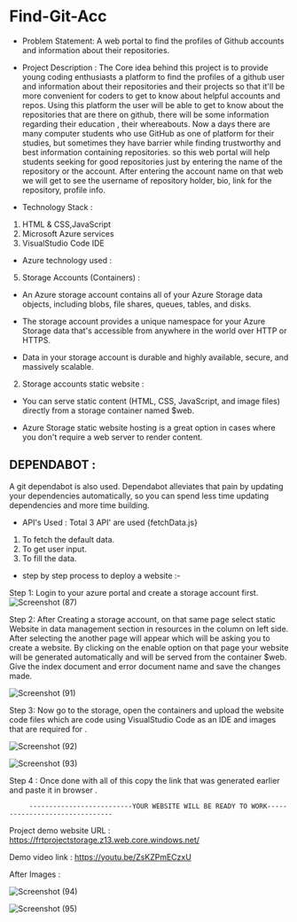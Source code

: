 # Find-Git-Acc
* Problem Statement: A web portal to find the profiles of Github accounts and information about their repositories.

* Project Description : The Core idea behind this project is to provide young coding enthusiasts a platform to find the profiles of a github user and information about their repositories and their projects so that it'll be more convenient for coders to get to know about helpful accounts and repos. Using this platform the user will be able to get to know about the repositories that are there on github, there will be some information regarding their education , their  whereabouts. 
Now a days there are many computer students who use GitHub as one of platform for their studies, but sometimes they  have barrier while finding trustworthy and best information containing repositories. so this web portal will help students seeking for good repositories just by entering the name of the repository or the account. After entering the account name on that web we will get to see the username of repository holder, bio, link for the repository, profile info.

* Technology Stack :
1. HTML & CSS,JavaScript
2. Microsoft Azure services
3. VisualStudio Code IDE


* Azure technology used :
5. Storage Accounts (Containers) :

*  An Azure storage account contains all of your Azure Storage data objects, including blobs, file shares, queues, tables, and disks. 

* The storage account provides a unique namespace for your Azure Storage data that's accessible from anywhere in the world over HTTP or HTTPS. 

* Data in your storage account is durable and highly available, secure, and massively scalable.


2. Storage accounts static website :

* You can serve static content (HTML, CSS, JavaScript, and image files) directly from a storage container named $web.

* Azure Storage static website hosting is a great option in cases where you don't require a web server to render content.

## DEPENDABOT :
A git dependabot is also used.
Dependabot alleviates that pain by updating your dependencies automatically, so you can spend less time updating dependencies and more time building.

* API's Used : 
Total 3 API' are used {fetchData.js}
1. To fetch the default data.
2. To get user input.
3. To fill the data.

* step by step process to deploy a website :- 

Step 1: Login to your azure portal and create a storage account first.
![Screenshot (87)](https://user-images.githubusercontent.com/97949958/172020207-e3d7b7ba-5cdb-4b25-9f8c-01196a583ca9.png)


Step 2: After Creating a storage account, on that same page select static Website in data management section in resources in the column on left side. After selecting the another page will appear which will be asking you to create a website. By clicking on the enable option on that page your website will be generated automatically and will be served from the container $web. Give the index document and error document name and save the changes made.

![Screenshot (91)](https://user-images.githubusercontent.com/97949958/172021447-7f4f6738-7480-48de-9ea1-52cd6511f0ee.png)

Step 3: Now go to the storage, open the containers and upload the website code files which are code using VisualStudio Code as an IDE and images that are required for .

![Screenshot (92)](https://user-images.githubusercontent.com/97949958/172021621-437b52e3-03b3-490e-a256-abfbd79e4045.png)

![Screenshot (93)](https://user-images.githubusercontent.com/97949958/172021644-bf4b51b1-d76c-465f-8cb8-44cb60a319a2.png)

Step 4 : Once done with all of this copy the link that was generated earlier and paste it in browser . 
                  
         
         --------------------------YOUR WEBSITE WILL BE READY TO WORK-------------------------------    

Project demo website URL :  https://frtprojectstorage.z13.web.core.windows.net/

Demo video link : https://youtu.be/ZsKZPmECzxU
 
After Images :

![Screenshot (94)](https://user-images.githubusercontent.com/97949958/172022602-3e470720-5455-45c2-83e6-205bfdeec1dc.png)

![Screenshot (95)](https://user-images.githubusercontent.com/97949958/172022604-d09537dd-495f-4442-811f-5ca92cf3d232.png)
